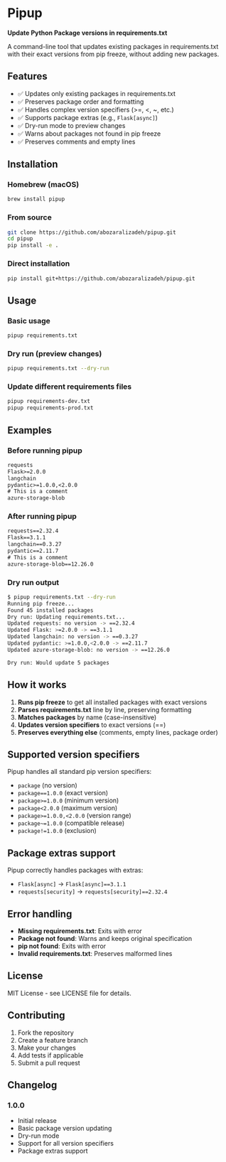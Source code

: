 # Pipup

**Update Python Package versions in requirements.txt**

A command-line tool that updates existing packages in requirements.txt with their exact versions from pip freeze, without adding new packages.

## Features

- ✅ Updates only existing packages in requirements.txt
- ✅ Preserves package order and formatting
- ✅ Handles complex version specifiers (>=, <, ~, etc.)
- ✅ Supports package extras (e.g., `Flask[async]`)
- ✅ Dry-run mode to preview changes
- ✅ Warns about packages not found in pip freeze
- ✅ Preserves comments and empty lines

## Installation

### Homebrew (macOS)
```bash
brew install pipup
```

### From source
```bash
git clone https://github.com/abozaralizadeh/pipup.git
cd pipup
pip install -e .
```

### Direct installation
```bash
pip install git+https://github.com/abozaralizadeh/pipup.git
```

## Usage

### Basic usage
```bash
pipup requirements.txt
```

### Dry run (preview changes)
```bash
pipup requirements.txt --dry-run
```

### Update different requirements files
```bash
pipup requirements-dev.txt
pipup requirements-prod.txt
```

## Examples

### Before running pipup
```txt
requests
Flask>=2.0.0
langchain
pydantic>=1.0.0,<2.0.0
# This is a comment
azure-storage-blob
```

### After running pipup
```txt
requests==2.32.4
Flask==3.1.1
langchain==0.3.27
pydantic==2.11.7
# This is a comment
azure-storage-blob==12.26.0
```

### Dry run output
```bash
$ pipup requirements.txt --dry-run
Running pip freeze...
Found 45 installed packages
Dry run: Updating requirements.txt...
Updated requests: no version -> ==2.32.4
Updated Flask: >=2.0.0 -> ==3.1.1
Updated langchain: no version -> ==0.3.27
Updated pydantic: >=1.0.0,<2.0.0 -> ==2.11.7
Updated azure-storage-blob: no version -> ==12.26.0

Dry run: Would update 5 packages
```

## How it works

1. **Runs pip freeze** to get all installed packages with exact versions
2. **Parses requirements.txt** line by line, preserving formatting
3. **Matches packages** by name (case-insensitive)
4. **Updates version specifiers** to exact versions (==)
5. **Preserves everything else** (comments, empty lines, package order)

## Supported version specifiers

Pipup handles all standard pip version specifiers:
- `package` (no version)
- `package==1.0.0` (exact version)
- `package>=1.0.0` (minimum version)
- `package<2.0.0` (maximum version)
- `package>=1.0.0,<2.0.0` (version range)
- `package~=1.0.0` (compatible release)
- `package!=1.0.0` (exclusion)

## Package extras support

Pipup correctly handles packages with extras:
- `Flask[async]` → `Flask[async]==3.1.1`
- `requests[security]` → `requests[security]==2.32.4`

## Error handling

- **Missing requirements.txt**: Exits with error
- **Package not found**: Warns and keeps original specification
- **pip not found**: Exits with error
- **Invalid requirements.txt**: Preserves malformed lines

## License

MIT License - see LICENSE file for details.

## Contributing

1. Fork the repository
2. Create a feature branch
3. Make your changes
4. Add tests if applicable
5. Submit a pull request

## Changelog

### 1.0.0
- Initial release
- Basic package version updating
- Dry-run mode
- Support for all version specifiers
- Package extras support
